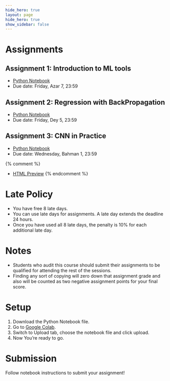 ```yaml
---
hide_hero: true
layout: page
hide_hero: true
show_sidebar: false
---
```


# Assignments

## Assignment 1: Introduction to ML tools
* [Python Notebook](https://github.com/teias-courses/dl99/raw/gh-pages/assignments/Assignment_1.ipynb)
* Due date: Friday, Azar 7, 23:59

## Assignment 2: Regression with BackPropagation
* [Python Notebook](https://github.com/teias-courses/dl99/raw/gh-pages/assignments/Assignment_2.ipynb)
* Due date: Friday, Dey 5, 23:59

## Assignment 3: CNN in Practice
* [Python Notebook](https://github.com/teias-courses/dl99/raw/gh-pages/assignments/Assignment_3.ipynb)
* Due date: Wednesday, Bahman 1, 23:59

{% comment %} 
* [HTML Preview](assignments/Assignment_1)
{% endcomment %}

# Late Policy
* You have free 8 late days.
* You can use late days for assignments. A late day extends the deadline 24 hours.
* Once you have used all 8 late days, the penalty is 10% for each additional late day.

# Notes
* Students who audit this course should submit their assignments to be qualified for attending the rest of the sessions.
* Finding any sort of copying will zero down that assignment grade and also will be counted as two negative assignment points for your final score.

# Setup
1. Download the Python Notebook file.
2. Go to [Google Colab](https://colab.research.google.com/).
3. Switch to Upload tab, choose the notebook file and click upload.
4. Now You’re ready to go.

# Submission
Follow notebook instructions to submit your assignment!
